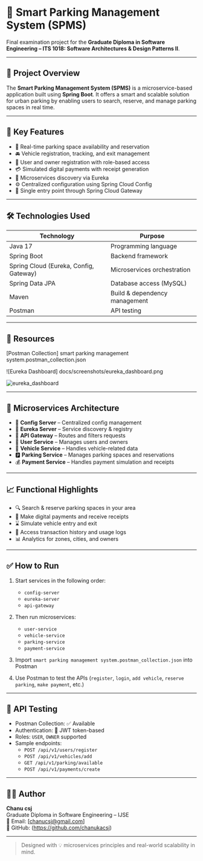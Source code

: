 # 🚗 Smart Parking Management System (SPMS)

Final examination project for the **Graduate Diploma in Software Engineering – ITS 1018: Software Architectures & Design Patterns II**.

---

## 📘 Project Overview

The **Smart Parking Management System (SPMS)** is a microservice-based application built using **Spring Boot**. It offers a smart and scalable solution for urban parking by enabling users to search, reserve, and manage parking spaces in real time.

---

## 🎯 Key Features

- 📍 Real-time parking space availability and reservation  
- 🚘 Vehicle registration, tracking, and exit management  
- 👤 User and owner registration with role-based access  
- 💳 Simulated digital payments with receipt generation  
- 📡 Microservices discovery via Eureka  
- ⚙️ Centralized configuration using Spring Cloud Config  
- 🚪 Single entry point through Spring Cloud Gateway  

---

## 🛠️ Technologies Used

| Technology              | Purpose                               |
|-------------------------|---------------------------------------|
| Java 17                 | Programming language                  |
| Spring Boot             | Backend framework                     |
| Spring Cloud (Eureka, Config, Gateway) | Microservices orchestration |
| Spring Data JPA         | Database access (MySQL)               |
| Maven                   | Build & dependency management         |
| Postman                 | API testing                           |

---
## 📄 Resources
[Postman Collection] smart parking management system.postman_collection.json

![Eureka Dashboard] docs/screenshots/eureka_dashboard.png

![eureka_dashboard](https://github.com/user-attachments/assets/953b26ef-0af1-4269-88f8-a23074b5b394)

---
## 🧩 Microservices Architecture

- 🧾 **Config Server** – Centralized config management  
- 📘 **Eureka Server** – Service discovery & registry  
- 🚪 **API Gateway** – Routes and filters requests  
- 👥 **User Service** – Manages users and owners  
- 🚗 **Vehicle Service** – Handles vehicle-related data  
- 🅿️ **Parking Service** – Manages parking spaces and reservations  
- 💰 **Payment Service** – Handles payment simulation and receipts  

---

## 📈 Functional Highlights

- 🔍 Search & reserve parking spaces in your area  
- 💸 Make digital payments and receive receipts  
- ⌛ Simulate vehicle entry and exit  
- 🧾 Access transaction history and usage logs  
- 📊 Analytics for zones, cities, and owners  

---

## ✅ How to Run

1. Start services in the following order:
   - `config-server`
   - `eureka-server`
   - `api-gateway`

2. Then run microservices:
   - `user-service`
   - `vehicle-service`
   - `parking-service`
   - `payment-service`

3. Import `smart parking management system.postman_collection.json` into Postman

4. Use Postman to test the APIs (`register`, `login`, `add vehicle`, `reserve parking`, `make payment`, etc.)

---

## 📄 API Testing

- Postman Collection: ✅ Available  
- Authentication: 🔐 JWT token-based  
- Roles: `USER`, `OWNER` supported  
- Sample endpoints:
  - `POST /api/v1/users/register`
  - `POST /api/v1/vehicles/add`
  - `GET /api/v1/parking/available`
  - `POST /api/v1/payments/create`

---

## 👨‍💻 Author

**Chanu csj**  
Graduate Diploma in Software Engineering – IJSE  
📧 Email: [chanucsj@gmail.com]  
🔗 GitHub: (https://github.com/chanukacsj)

---

> Designed with 💡 microservices principles and real-world scalability in mind.
